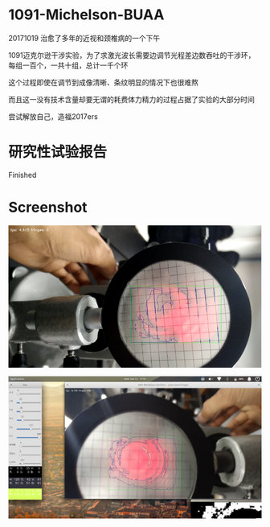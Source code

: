 # 1091-Michelson-BUAA

20171019 治愈了多年的近视和颈椎病的一个下午

1091迈克尔逊干涉实验，为了求激光波长需要边调节光程差边数吞吐的干涉环，每组一百个，一共十组，总计一千个环

这个过程即使在调节到成像清晰、条纹明显的情况下也很难熬

而且这一没有技术含量却要无谓的耗费体力精力的过程占据了实验的大部分时间

尝试解放自己，造福2017ers

# 研究性试验报告
Finished

# Screenshot
![1](https://raw.githubusercontent.com/hankso/1091-Michelson-BUAA/master/Screenshot%20from%202017-12-13%2016.51.30.png)

![2](https://raw.githubusercontent.com/hankso/1091-Michelson-BUAA/master/Screenshot%20from%202017-12-13%2017-19-35.png)

